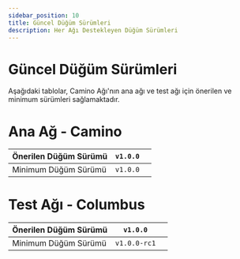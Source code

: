 ```yaml
---
sidebar_position: 10
title: Güncel Düğüm Sürümleri
description: Her Ağı Destekleyen Düğüm Sürümleri
---
```


# Güncel Düğüm Sürümleri

Aşağıdaki tablolar, Camino Ağı'nın ana ağı ve test ağı için önerilen ve minimum sürümleri sağlamaktadır.

# Ana Ağ - Camino

| Önerilen Düğüm Sürümü    | `v1.0.0` |      |
| ------------------------ | -------- | --------------------------------------------------------------- |
| Minimum Düğüm Sürümü     | `v1.0.0` |  |

# Test Ağı - Columbus

| Önerilen Düğüm Sürümü    | `v1.0.0`     |      |
| ------------------------ | ------------ | ------------------------------------------------------------------- |
| Minimum Düğüm Sürümü     | `v1.0.0-rc1` |  |